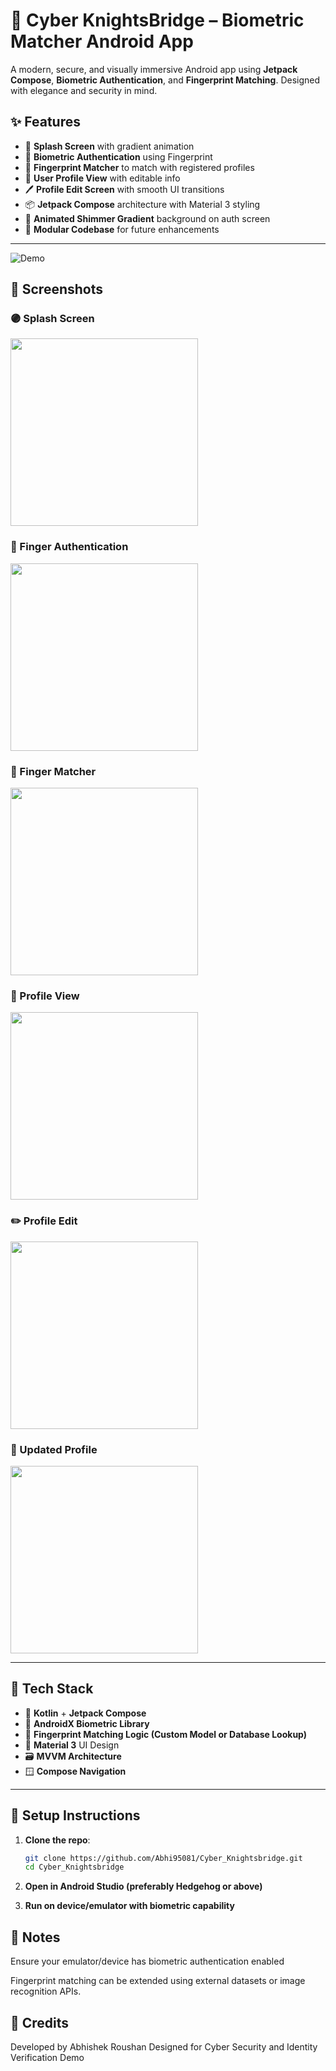
# 🔐 Cyber KnightsBridge – Biometric Matcher Android App

A modern, secure, and visually immersive Android app using **Jetpack Compose**, **Biometric Authentication**, and **Fingerprint Matching**. Designed with elegance and security in mind.

## ✨ Features

- 🚀 **Splash Screen** with gradient animation  
- 🔐 **Biometric Authentication** using Fingerprint  
- 🧠 **Fingerprint Matcher** to match with registered profiles  
- 👤 **User Profile View** with editable info  
- 🖊️ **Profile Edit Screen** with smooth UI transitions  
- 📦 **Jetpack Compose** architecture with Material 3 styling  
- 🌈 **Animated Shimmer Gradient** background on auth screen  
- 📁 **Modular Codebase** for future enhancements

---

![Demo](Cyber_Knightsbridge/![output](https://github.com/user-attachments/assets/16fe29d0-54da-4b0f-99db-1aa7c40246eb))

## 📸 Screenshots

### 🟣 Splash Screen
<img src="https://github.com/user-attachments/assets/7604b248-c999-4aa8-aa1c-dc78b3885b36" width="300"/>

### 🔐 Finger Authentication
<img src="https://github.com/user-attachments/assets/f8cfa164-1f83-4f71-a5c3-8ad25041f15c" width="300"/>

### 🧠 Finger Matcher
<img src="https://github.com/user-attachments/assets/b6ba9261-73ab-49d6-843e-a85de995fcf5" width="300"/>

### 👤 Profile View
<img src="https://github.com/user-attachments/assets/dbe6e865-290b-4054-9c0e-dff26656d591" width="300"/>

### ✏️ Profile Edit
<img src="https://github.com/user-attachments/assets/f4216c34-8dc9-4603-b66f-6723662c0b19" width="300"/>

### 🔄 Updated Profile
<img src="https://github.com/user-attachments/assets/f6ea6aa2-66cf-4a92-a1de-3ba5795570c9" width="300"/>

---

## 🧰 Tech Stack

- 💙 **Kotlin** + **Jetpack Compose**
- 📱 **AndroidX Biometric Library**
- 🧠 **Fingerprint Matching Logic (Custom Model or Database Lookup)**
- 🎨 **Material 3** UI Design
- 🗃️ **MVVM Architecture**
- 🪟 **Compose Navigation**

---

## 🔧 Setup Instructions

1. **Clone the repo**:
   ```bash
   git clone https://github.com/Abhi95081/Cyber_Knightsbridge.git
   cd Cyber_Knightsbridge
2. **Open in Android Studio (preferably Hedgehog or above)**

3. **Run on device/emulator with biometric capability**

## 📌 Notes
Ensure your emulator/device has biometric authentication enabled

Fingerprint matching can be extended using external datasets or image recognition APIs.

## 🙌 Credits
Developed by Abhishek Roushan
Designed for Cyber Security and Identity Verification Demo




